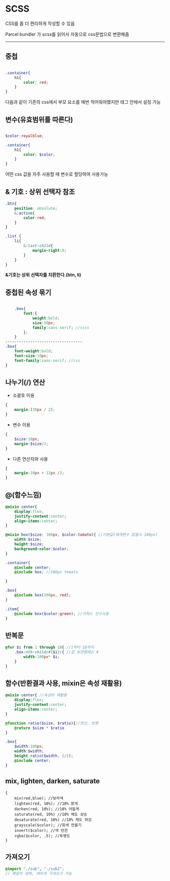 # SCSS  

CSS를 좀 더 편리하게 작성할 수 있음

Parcel bundler 가 scss를 읽어서 자동으로 css문법으로 변환해줌

----------------

## 중첩
```scss

.container{
    h1{
        color: red;
    }
}
```

다음과 같이 기존의 css에서 부모 요소를 매번 적어줘야했지만 태그 안에서 설정 가능

## 변수(유효범위를 따른다)
```scss

$color:royalblue;

.container{
    h1{
        color: $color;
    }
}
```
어떤 css 값을 자주 사용할 때 변수로 할당하여 사용가능

## & 기호 : 상위 선택자 참조

```scss
.btn{
    position: absolute;
    &.active{
        color:red;
    }
}

.list {
    li{
        &:last-child{
            margin-right:0;
        }
    }
}
```
**&기호는 상위 선택자를 치환한다.(btn, li)**

## 중첩된 속성 묶기

```scss

    .box{
        font:{
            weight:bold;
            size:10px;
            family:sans-serif; //scss
        };
    }
----------------------------------
.box{
    font-weight:bold;
    font-size:10px;
    font-family:sans-serif; //css
}
```

## 나누기(/) 연산

- 소괄호 이용
```scss
{
    margin:(30px / 2);
}
```

- 변수 이용
```scss
{
    $size:30px;
    margin:$size/2;
}
```

- 다른 연산자와 사용
```scss
{
    margin:10px + 12px /2;
}
```

## @(함수느낌)

```scss
@mixin center{
    display:flex;
    justify-content:center;
    align-items:center;
}

@mixin box($size: 100px, $color:tomato){ //기본값(매개변수 없을시 100px)
    width:$size;
    height:$size;
    background-color:$color;
}

.container{
    @include center;
    @include box; //100px tomato

}

.box{
    @include box(200px, red);
}

.item{
    @include box($color:green); //키워드 인수사용
}
```

## 반복문

```scss
@for $i from 1 through 10{ //1부터 10까지
    .box:nth-child(#{$i}){ //값 보관할때는 #
        width:100px* $i;
    }
}
```

## 함수(반환결과 사용, mixin은 속성 재활용)

```scss
@mixin center{ //속성의 재활용
    display:flex;
    justify-content:center;
    align-items:center;
}

@function ratio($size, $ratio){//연산, 반환
    @return $size * $ratio
}

.box{
    $width:100px;
    width:$width;
    height:ratio($width, 1/2);
    @include center;
}
```

## mix, lighten, darken, saturate

```
{
    mix(red,blue); //보라색
    lighten(red, 10%); //10% 밝게
    darken(red, 10%); //10% 어둡게
    saturate(red, 10%) //10% 채도 상승
    desaturate(red, 10%) //10% 채도 하강
    grayscale($color); //회색 만들기
    invert($color); //색 반전
    rgba($color, .5); //투명도
}
```

## 가져오기

```scss
@import "./sub", "./sub2";
// 확장자 생략, 여러개 가져오기 가능



